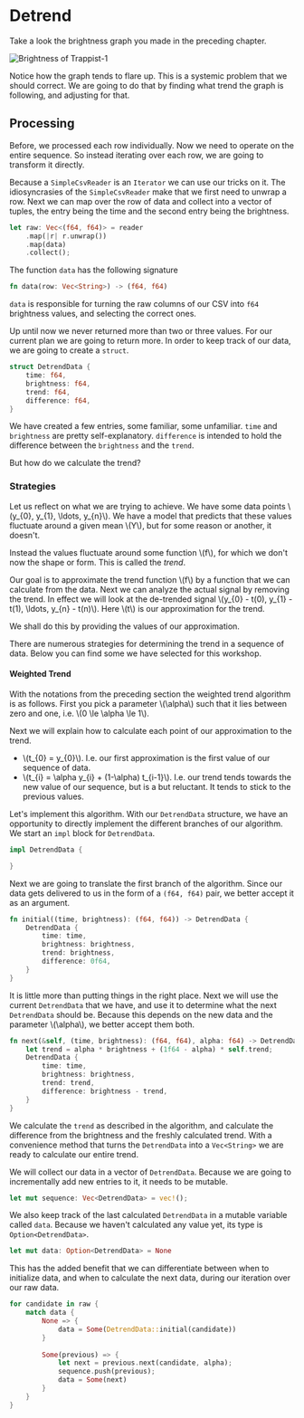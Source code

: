 # Detrend
Take a look the brightness graph you made in the preceding chapter.

![Brightness of Trappist-1](image/brightness.png)

Notice how the graph tends to flare up. This is a systemic problem that we
should correct. We are going to do that by finding what trend the graph is
following, and adjusting for that.

## Processing
Before, we processed each row individually. Now we need to operate on the entire
sequence. So instead iterating over each row, we are going to transform it
directly.

Because a `SimpleCsvReader` is an `Iterator` we can use our tricks on it. The
idiosyncrasies of the `SimpleCsvReader` make that we first need to unwrap a row.
Next we can map over the row of data and collect into a vector of tuples, the
entry being the time and the second entry being the brightness.

```rust
let raw: Vec<(f64, f64)> = reader
    .map(|r| r.unwrap())
    .map(data)
    .collect();
```

The function `data` has the following signature

```rust
fn data(row: Vec<String>) -> (f64, f64)
```

`data` is responsible for turning the raw columns of our CSV into `f64` brightness values,
and selecting the correct ones.

Up until now we never returned more than two or three values. For our current
plan we are going to return more. In order to keep track of our data, we are
going to create a `struct`.

```rust
struct DetrendData {
    time: f64,
    brightness: f64,
    trend: f64,
    difference: f64,
}
```

We have created a few entries, some familiar, some unfamiliar. `time` and
`brightness` are pretty self-explanatory. `difference` is intended to hold the
difference between the `brightness` and the `trend`.

But how do we calculate the trend?

### Strategies
Let us reflect on what we are trying to achieve. We have some data points
\\(y_{0}, y_{1}, \ldots, y_{n}\\). We have a model that predicts that these
values fluctuate around a given mean \\(Y\\), but for some reason or another, it
doesn't.

Instead the values fluctuate around some function \\(f\\), for which we don't
now the shape or form. This is called the _trend_.

Our goal is to approximate the trend function \\(f\\) by a function that we can
calculate from the data. Next we can analyze the actual signal by removing the
trend. In effect we will look at the de-trended signal \\(y_{0} - t(0), y_{1} -
t(1), \ldots, y_{n} - t(n)\\). Here \\(t\\) is our approximation for the trend.

We shall do this by providing the values of our approximation.

There are numerous strategies for determining the trend in a sequence of data.
Below you can find some we have selected for this workshop.

#### Weighted Trend
With the notations from the preceding section the weighted trend algorithm is as
follows. First you pick a parameter \\(\alpha\\) such that it lies between zero
and one, i.e. \\(0 \le \alpha \le 1\\).

Next we will explain how to calculate each point of our approximation to the
trend.

* \\(t_{0} = y_{0}\\). I.e. our first approximation is the first value of our
  sequence of data.
* \\(t_{i} = \alpha y_{i} + (1-\alpha) t_{i-1}\\). I.e. our trend tends towards
  the new value of our sequence, but is a but reluctant. It tends to stick to
  the previous values.
 
Let's implement this algorithm. With our `DetrendData` structure, we have an
opportunity to directly implement the different branches of our algorithm. We
start an `impl` block for `DetrendData`.

```rust
impl DetrendData {

}
```

Next we are going to translate the first branch of the algorithm. Since our data
gets delivered to us in the form of a `(f64, f64)` pair, we better accept it as
an argument.

```rust
fn initial((time, brightness): (f64, f64)) -> DetrendData {
    DetrendData {
        time: time,
        brightness: brightness,
        trend: brightness,
        difference: 0f64,
    }
}
```

It is little more than putting things in the right place. Next we will use the
current `DetrendData` that we have, and use it to determine what the next
`DetrendData` should be. Because this depends on the new data and the parameter
\\(\alpha\\), we better accept them both.

```rust
fn next(&self, (time, brightness): (f64, f64), alpha: f64) -> DetrendData {
    let trend = alpha * brightness + (1f64 - alpha) * self.trend;
    DetrendData {
        time: time,
        brightness: brightness,
        trend: trend,
        difference: brightness - trend,
    }
}
```

We calculate the `trend` as described in the algorithm, and calculate the
difference from the brightness and the freshly calculated trend. With a
convenience method that turns the `DetrendData` into a `Vec<String>` we are
ready to calculate our entire trend.

We will collect our data in a vector of `DetrendData`. Because we are going to
incrementally add new entries to it, it needs to be mutable.

```rust
let mut sequence: Vec<DetrendData> = vec!();
```

We also keep track of the last calculated `DetrendData` in a mutable variable
called `data`. Because we haven't calculated any value yet, its type is
`Option<DetrendData>`.

```rust
let mut data: Option<DetrendData> = None
```

This has the added benefit that we can differentiate between when to initialize
data, and when to calculate the next data, during our iteration over our raw data.

```rust
for candidate in raw {
    match data {
        None => {
            data = Some(DetrendData::initial(candidate))
        } 
        
        Some(previous) => {
            let next = previous.next(candidate, alpha);
            sequence.push(previous);
            data = Some(next)
        }
    }
}
```
